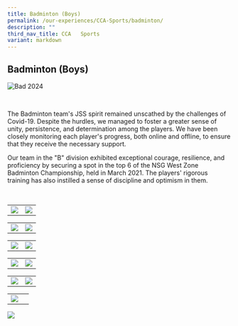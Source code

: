 ```yaml
---
title: Badminton (Boys)
permalink: /our-experiences/CCA-Sports/badminton/
description: ""
third_nav_title: CCA   Sports
variant: markdown
---
```

## Badminton (Boys)
![Bad 2024](/images/badminton_2.jpg)

<br>

The Badminton team's JSS spirit remained unscathed by the challenges of Covid-19. Despite the hurdles, we managed to foster a greater sense of unity, persistence, and determination among the players. We have been closely monitoring each player's progress, both online and offline, to ensure that they receive the necessary support. 

Our team in the "B" division exhibited exceptional courage, resilience, and proficiency by securing a spot in the top 6 of the NSG West Zone Badminton Championship, held in March 2021. The players' rigorous training has also instilled a sense of discipline and optimism in them.


<br>

|   |   |
|---|---|
| ![](/images/JS1_B%20division%20West%20zone%20boys%202nd%20runner%20up%20group.jpeg)  |![](/images/JS2_Congratulation%20on%20clinching%202022%20West%20Zone%20B%20Division%20boys%202nd%20runner%20up.jpeg)|


|   |   |
|---|---|
| ![](/images/JS3_going%20for%20the%20big%20smash.jpeg) | ![](/images/JS4_Going%20for%20the%20shuttle%202.jpeg)  |



|   |   |
|---|---|
| ![](/images/JS5_Going%20for%20the%20shuttle.jpeg) | ![](/images/JS6_Going%20for%20the%20smash.jpeg)  |


|   |   |
|---|---|
| ![](/images/JS7_keeping%20the%20smile%20no%20matter%20how%20tough%20training%20is.jpeg)  | ![](/images/JS8_reaching%20for%20the%20shuttle.jpeg) |

|   |   |
|---|---|
| ![](/images/JS9_Serving%201.jpeg) | ![](/images/JS10_stride%20in%20important%202.jpeg) |



|   |   |
|---|---|
| ![](/images/JS11_Stride%20is%20important.jpeg) |  |





![](/images/JS12_Training%20hard.jpeg)